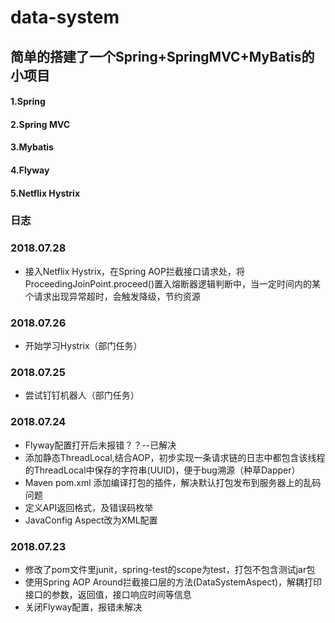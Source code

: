 # data-system
## 简单的搭建了一个Spring+SpringMVC+MyBatis的小项目

#### 1.Spring
#### 2.Spring MVC
#### 3.Mybatis
#### 4.Flyway
#### 5.Netflix Hystrix



### 日志

### 2018.07.28
- 接入Netflix Hystrix，在Spring AOP拦截接口请求处，将ProceedingJoinPoint.proceed()置入熔断器逻辑判断中，当一定时间内的某个请求出现异常超时，会触发降级，节约资源
### 2018.07.26
- 开始学习Hystrix（部门任务）
### 2018.07.25
- 尝试钉钉机器人（部门任务）
### 2018.07.24 
- Flyway配置打开后未报错？？--已解决
- 添加静态ThreadLocal<String>,结合AOP，初步实现一条请求链的日志中都包含该线程的ThreadLocal中保存的字符串(UUID)，便于bug溯源（种草Dapper）
- Maven pom.xml 添加编译打包的插件，解决默认打包发布到服务器上的乱码问题
- 定义API返回格式，及错误码枚举
- JavaConfig Aspect改为XML配置
### 2018.07.23 
- 修改了pom文件里junit，spring-test的scope为test，打包不包含测试jar包
- 使用Spring AOP Around拦截接口层的方法(DataSystemAspect)，解耦打印接口的参数，返回值，接口响应时间等信息
- 关闭Flyway配置，报错未解决
